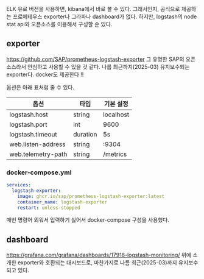 ELK 유료 버전을 사용하면, kibana에서 바로 볼 수 있다.
그래서인지, 공식으로 제공하는 프로메테우스 exporter나 그라파나 dashboard가 없다.
하지만, logstash의 node stat api와 오픈소스를 이용해서 구성할 순 있다.
## exporter
https://github.com/SAP/prometheus-logstash-exporter
그 유명한 SAP의 오픈소스라서 안심하고 사용할 수 있을 것 같다.
나름 최근까지(2025-03) 유지보수되는 exporter다.
docker도 제공한다 !!

옵션은 아래 표처럼 줄 수 있다.

| 옵션                 | 타입       | 기본 설정     |
| ------------------ | -------- | --------- |
| logstash.host      | string   | localhost |
| logstash.port      | int      | 9600      |
| logstash.timeout   | duration | 5s        |
| web.listen-address | string   | :9304     |
| web.telemetry-path | string   | /metrics  |

### docker-compose.yml
```yml
services:  
  logstash-exporter:  
    image: ghcr.io/sap/prometheus-logstash-exporter:latest  
    container_name: logstash-exporter  
    restart: unless-stopped
```
매번 명령어 외워서 입력하기 싫어서 docker-compose 구성을 사용했다.

## dashboard
https://grafana.com/grafana/dashboards/17918-logstash-monitoring/
위에 소개한 exporter와 호환되는 대시보드로, 마찬가지로 나름 최근(2025-03)까지 유지보수되고 있다.

